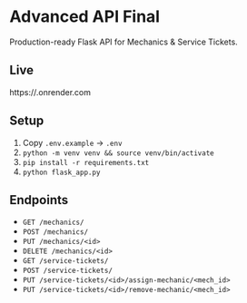 # Advanced API Final

Production-ready Flask API for Mechanics & Service Tickets.

## Live
https://<your-render-service>.onrender.com

## Setup
1. Copy `.env.example` → `.env`
2. `python -m venv venv && source venv/bin/activate`
3. `pip install -r requirements.txt`
4. `python flask_app.py`

## Endpoints
- `GET /mechanics/`
- `POST /mechanics/`
- `PUT /mechanics/<id>`
- `DELETE /mechanics/<id>`
- `GET /service-tickets/`
- `POST /service-tickets/`
- `PUT /service-tickets/<id>/assign-mechanic/<mech_id>`
- `PUT /service-tickets/<id>/remove-mechanic/<mech_id>`
